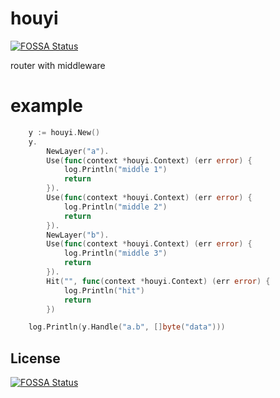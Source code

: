 # houyi
[![FOSSA Status](https://app.fossa.io/api/projects/git%2Bgithub.com%2Fblusewang%2Fhouyi.svg?type=shield)](https://app.fossa.io/projects/git%2Bgithub.com%2Fblusewang%2Fhouyi?ref=badge_shield)

router with middleware


# example

```go
	y := houyi.New()
	y.
		NewLayer("a").
		Use(func(context *houyi.Context) (err error) {
			log.Println("middle 1")
			return
		}).
		Use(func(context *houyi.Context) (err error) {
			log.Println("middle 2")
			return
		}).
		NewLayer("b").
		Use(func(context *houyi.Context) (err error) {
			log.Println("middle 3")
			return
		}).
		Hit("", func(context *houyi.Context) (err error) {
			log.Println("hit")
			return
		})

	log.Println(y.Handle("a.b", []byte("data")))
```


## License
[![FOSSA Status](https://app.fossa.io/api/projects/git%2Bgithub.com%2Fblusewang%2Fhouyi.svg?type=large)](https://app.fossa.io/projects/git%2Bgithub.com%2Fblusewang%2Fhouyi?ref=badge_large)
